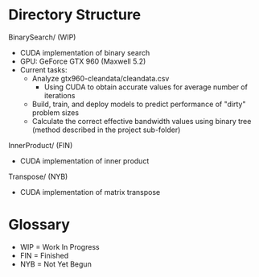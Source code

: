 # Directory Structure
BinarySearch/ (WIP)
- CUDA implementation of binary search
- GPU: GeForce GTX 960 (Maxwell 5.2) 
- Current tasks:
    - Analyze gtx960-cleandata/cleandata.csv
        - Using CUDA to obtain accurate values for average number of iterations
    - Build, train, and deploy models to predict performance of "dirty" problem sizes
    - Calculate the correct effective bandwidth values using binary tree (method described in the project sub-folder)

InnerProduct/ (FIN)
- CUDA implementation of inner product

Transpose/ (NYB)
- CUDA implementation of matrix transpose 

# Glossary
- WIP = Work In Progress
- FIN = Finished
- NYB = Not Yet Begun